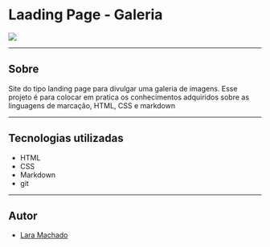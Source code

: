 # Laading Page - Galeria 

![](./Captura%20de%20Tela%202024-09-06%20%C3%A0s%2011.11.04.png)

---

## Sobre
Site do tipo landing page para divulgar uma galeria de imagens. Esse projeto é para colocar em pratica os conhecimentos adquiridos sobre as linguagens de marcação, HTML, CSS e markdown

---
## Tecnologias utilizadas 

- HTML
- CSS
- Markdown 
- git 

---
## Autor 

- [Lara Machado](https://www.linkedin.com/in/lara-machado-aa657a2b1/)



